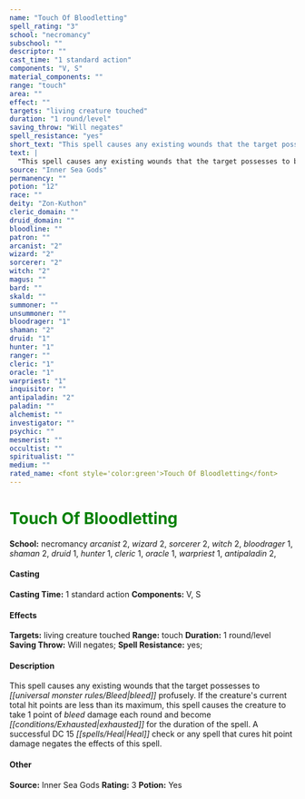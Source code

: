 ```yaml
---
name: "Touch Of Bloodletting"
spell_rating: "3"
school: "necromancy"
subschool: ""
descriptor: ""
cast_time: "1 standard action"
components: "V, S"
material_components: ""
range: "touch"
area: ""
effect: ""
targets: "living creature touched"
duration: "1 round/level"
saving_throw: "Will negates"
spell_resistance: "yes"
short_text: "This spell causes any existing wounds that the target possesses to bleed profuse"
text: |
  "This spell causes any existing wounds that the target possesses to bleed profusely. If the creature's current total hit points are less than its maximum, this spell causes the creature to take 1 point of bleed damage each round and become exhausted for the duration of the spell. A successful DC 15 Heal check or any spell that cures hit point damage negates the effects of this spell."
source: "Inner Sea Gods"
permanency: ""
potion: "12"
race: ""
deity: "Zon-Kuthon"
cleric_domain: ""
druid_domain: ""
bloodline: ""
patron: ""
arcanist: "2"
wizard: "2"
sorcerer: "2"
witch: "2"
magus: ""
bard: ""
skald: ""
summoner: ""
unsummoner: ""
bloodrager: "1"
shaman: "2"
druid: "1"
hunter: "1"
ranger: ""
cleric: "1"
oracle: "1"
warpriest: "1"
inquisitor: ""
antipaladin: "2"
paladin: ""
alchemist: ""
investigator: ""
psychic: ""
mesmerist: ""
occultist: ""
spiritualist: ""
medium: ""
rated_name: <font style='color:green'>Touch Of Bloodletting</font>
---
```


# <font style='color:green'>Touch Of Bloodletting</font> 
**School:** necromancy 
_arcanist_ 2, _wizard_ 2, _sorcerer_ 2, _witch_ 2, _bloodrager_ 1, _shaman_ 2, _druid_ 1, _hunter_ 1, _cleric_ 1, _oracle_ 1, _warpriest_ 1, _antipaladin_ 2, 
#### Casting
**Casting Time:** 1 standard action
 **Components:** V, S 
 #### Effects
**Targets:** living creature touched
**Range:** touch
**Duration:** 1 round/level
**Saving Throw:** Will negates; **Spell Resistance:** yes; 
 #### Description
This spell causes any existing wounds that the target possesses to _[[universal monster rules/Bleed|bleed]]_ profusely. If the creature's current total hit points are less than its maximum, this spell causes the creature to take 1 point of _bleed_ damage each round and become _[[conditions/Exhausted|exhausted]]_ for the duration of the spell. A successful DC 15 _[[spells/Heal|Heal]]_ check or any spell that cures hit point damage negates the effects of this spell.

 #### Other
**Source:** Inner Sea Gods
**Rating:** 3
**Potion:** Yes
